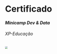# **Certificado**

#### *Minicamp Dev & Data*

###### XP-Educação



<img src="https://blog.xpeducacao.com.br/wp-content/uploads/2022/05/Logo-XPE-preto.png" style="zoom:50%;" align="left"/>

